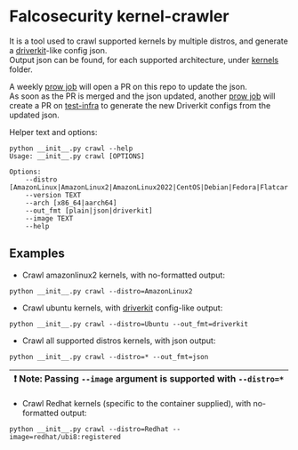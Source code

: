 # Falcosecurity kernel-crawler

It is a tool used to crawl supported kernels by multiple distros, and generate a [driverkit](https://github.com/falcosecurity/driverkit)-like config json.  
Output json can be found, for each supported architecture, under [kernels](/kernels) folder.  

A weekly [prow job](https://github.com/falcosecurity/test-infra/blob/master/config/jobs/update-kernels/update-kernels.yaml) will open a PR on this repo to update the json.  
As soon as the PR is merged and the json updated, another [prow job](https://github.com/falcosecurity/test-infra/blob/master/config/jobs/update-dbg/update-dbg.yaml) will create a PR on [test-infra](https://github.com/falcosecurity/test-infra) to generate the new Driverkit configs from the updated json.

Helper text and options:
```commandline
python __init__.py crawl --help
Usage: __init__.py crawl [OPTIONS]

Options:
    --distro [AmazonLinux|AmazonLinux2|AmazonLinux2022|CentOS|Debian|Fedora|Flatcar|Minikube|Oracle6|Oracle7|Oracle8|PhotonOS|Redhat|Ubuntu|*]
    --version TEXT
    --arch [x86_64|aarch64]
    --out_fmt [plain|json|driverkit]
    --image TEXT
    --help
```
## Examples

* Crawl amazonlinux2 kernels, with no-formatted output:
```commandline
python __init__.py crawl --distro=AmazonLinux2
```

* Crawl ubuntu kernels, with [driverkit](https://github.com/falcosecurity/driverkit) config-like output:
```commandline
python __init__.py crawl --distro=Ubuntu --out_fmt=driverkit
```

* Crawl all supported distros kernels, with json output:
```commandline
python __init__.py crawl --distro=* --out_fmt=json
```
| :exclamation: **Note**: Passing ```--image``` argument is supported with ```--distro=*``` |
|-------------------------------------------------------------------------------------------|

* Crawl Redhat kernels (specific to the container supplied), with no-formatted output:
```commandline
python __init__.py crawl --distro=Redhat --image=redhat/ubi8:registered
```